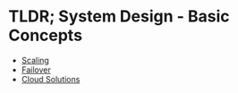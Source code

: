 # TLDR; System Design - Basic Concepts

 - [Scaling](/basic-concepts/scaling.md)
 - [Failover](/basic-concepts/failover.md)
 - [Cloud Solutions](/basic-concepts/cloud-solutions.md)

